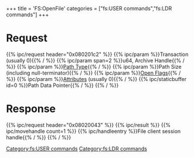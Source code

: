 +++
title = 'FS:OpenFile'
categories = ["fs:USER commands","fs:LDR commands"]
+++

# Request

{{% ipc/request header="0x080201c2" %}}
{{% ipc/param %}}Transaction (usually 0){{% / %}}
{{% ipc/param span=2 %}}u64, Archive Handle{{% / %}}
{{% ipc/param %}}[Path Type](Filesystem_services#pathtype "wikilink"){{% / %}}
{{% ipc/param %}}Path Size (including null-terminator){{% / %}}
{{% ipc/param %}}[Open Flags](Filesystem_services#openflags "wikilink"){{% / %}}
{{% ipc/param %}}[Attributes](Filesystem_services#attributes "wikilink") (usually 0){{% / %}}
{{% ipc/staticbuffer id=0 %}}Path Data Pointer{{% / %}}
{{% / %}}

# Response

{{% ipc/request header="0x08020043" %}}
{{% ipc/result %}}
{{% ipc/movehandle count=1 %}}
{{% ipc/handleentry %}}File client session handle{{% / %}}
{{% / %}}

[Category:fs:USER commands](Category:fs:USER_commands "wikilink") [Category:fs:LDR commands](Category:fs:LDR_commands "wikilink")
